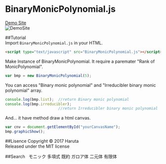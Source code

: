 # BinaryMonicPolynomial.js
[Demo Site](https://nokinoki.github.io/BinaryMonicPolynomial.js/)   
![DemoSite](https://nokinoki.github.io/BinaryMonicPolynomial.js/img.png "Demo Site Image")

##Tutorial  
Import `BinaryMonicPolynomial.js` in your HTML.  

```html
<script type="text/javascript" src="BinaryMonicPolynomial.js"></script>
```

Make Instance of BinaryMonicPolynomial. It require a paremater "Rank of MonicPolynomial". 

```javascript
var bmp = new BinaryMonicPolynomial(5);
```

You can access "Binary monic polynomial" and "Irreducibler binary monic polynomial" array.

```javascript
console.log(bmp.list);  //return Binary monic polynomial
console.log(bmp.irreducibler); 
                        //return Irreducibler binary monic polynomial
```

And... it have method draw a html canvas. 

```javascript
var cnv = document.getElementById("yourCanvasName");
bmp.graphicShow();
```

##Lisence
Copyright &copy; 2017 Haruta  
Released under the MIT license  

##Search  
モニック 多項式 既約 ガロア体 二元体 有限体
